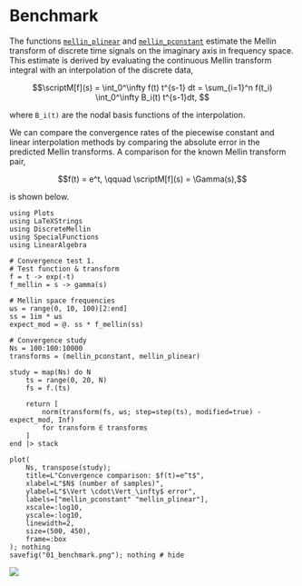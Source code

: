 # Benchmark
The functions [`mellin_plinear`](@ref) and [`mellin_pconstant`](@ref) estimate the Mellin transform of discrete time signals on the imaginary axis in frequency space. This estimate is derived by evaluating the continuous Mellin transform integral with an interpolation of the discrete data,

```math
\scriptM[f](s) = \int_0^\infty f(t) t^{s-1} dt = \sum_{i=1}^n f(t_i) \int_0^\infty B_i(t) t^{s-1}dt, 
```
where ``B_i(t)`` are the nodal basis functions of the interpolation.

We can compare the convergence rates of the piecewise constant and linear interpolation methods by comparing the absolute error in the predicted Mellin transforms. A comparison for the known Mellin transform pair,

```math
f(t) = e^t, \qquad \scriptM[f](s) = \Gamma(s),
```
is shown below.

```@example
using Plots
using LaTeXStrings
using DiscreteMellin
using SpecialFunctions
using LinearAlgebra

# Convergence test 1.
# Test function & transform
f = t -> exp(-t)  
f_mellin = s -> gamma(s)

# Mellin space frequencies
ωs = range(0, 10, 100)[2:end]
ss = 1im * ωs
expect_mod = @. ss * f_mellin(ss)

# Convergence study
Ns = 100:100:10000
transforms = (mellin_pconstant, mellin_plinear)

study = map(Ns) do N
    ts = range(0, 20, N)
    fs = f.(ts)

    return [
        norm(transform(fs, ωs; step=step(ts), modified=true) - expect_mod, Inf)
        for transform ∈ transforms
    ]
end |> stack

plot(
    Ns, transpose(study);
    title=L"Convergence comparison: $f(t)=e^t$",
    xlabel=L"$N$ (number of samples)",
    ylabel=L"$\Vert \cdot\Vert_\infty$ error",
    labels=["mellin_pconstant" "mellin_plinear"],
    xscale=:log10,
    yscale=:log10,
    linewidth=2,
    size=(500, 450),
    frame=:box
); nothing
savefig("01_benchmark.png"); nothing # hide
```

![](01_benchmark.png)
